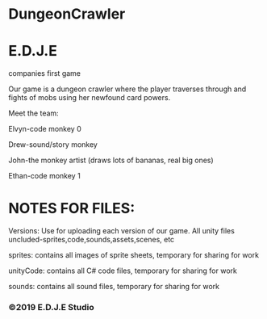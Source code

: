 # DungeonCrawler

# E.D.J.E 

companies first game

Our game is a dungeon crawler where the player traverses through and fights of mobs using her newfound card powers.


Meet the team:

Elvyn-code monkey 0

Drew-sound/story monkey

John-the monkey artist (draws lots of bananas, real big ones)

Ethan-code monkey 1



# NOTES FOR FILES:

Versions: Use for uploading each version of our game. All unity files uncluded-sprites,code,sounds,assets,scenes, etc

sprites: contains all images of sprite sheets, temporary for sharing for work

unityCode: contains all C# code files, temporary for sharing for work

sounds: contains all sound files, temporary for sharing for work





### ©2019 E.D.J.E Studio
